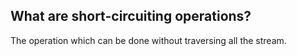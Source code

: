 ## What are short-circuiting operations?
The operation which can be done without traversing all the stream.
